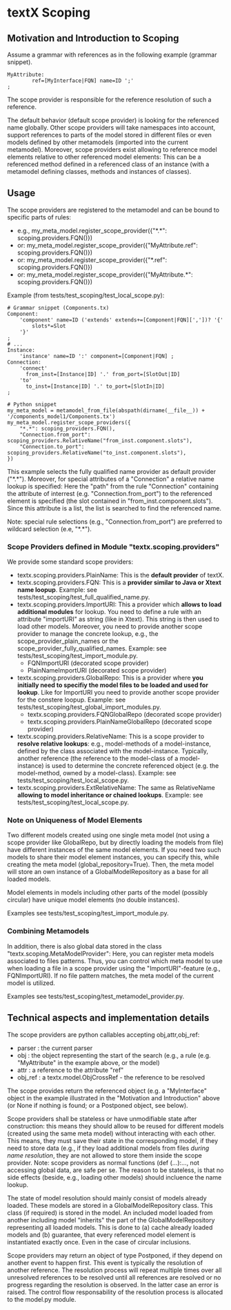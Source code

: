 # textX Scoping

## Motivation and Introduction to Scoping

Assume a grammar with references as in the following example (grammar snippet).

    MyAttribute:
            ref=[MyInterface|FQN] name=ID ';'
    ;

The scope provider is responsible for the reference resolution of such a reference.

The default behavior (default scope provider) is looking for the referenced name globally.
Other scope providers will take namespaces into account, support references to parts of
the model stored in different files or even models defined by other metamodels
(imported into the current metamodel). Moreover, scope providers exist allowing to reference
model elements relative to other referenced model elements: This can be a referenced method
defined in a referenced class of an instance (with a metamodel defining classes, methods
and instances of classes).


## Usage

The scope providers are registered to the metamodel and can be bound to specific parts of rules:

 * e.g., my_meta_model.register_scope_provider({"\*.\*":         scoping.providers.FQN()})
 * or: my_meta_model.register_scope_provider({"MyAttribute.ref": scoping.providers.FQN()})
 * or: my_meta_model.register_scope_provider({"\*.ref":          scoping.providers.FQN()})
 * or: my_meta_model.register_scope_provider({"MyAttribute.*":   scoping.providers.FQN()})

Example (from tests/test_scoping/test_local_scope.py):

    # Grammar snippet (Components.tx)
    Component:
        'component' name=ID ('extends' extends+=[Component|FQN][','])? '{'
            slots*=Slot
        '}'
    ;
    # ...
    Instance:
        'instance' name=ID ':' component=[Component|FQN] ;
    Connection:
        'connect'
          from_inst=[Instance|ID] '.' from_port=[SlotOut|ID]
        'to'
          to_inst=[Instance|ID] '.' to_port=[SlotIn|ID]
    ;

    # Python snippet
    my_meta_model = metamodel_from_file(abspath(dirname(__file__)) + '/components_model1/Components.tx')
    my_meta_model.register_scope_providers({
        "*.*": scoping_providers.FQN(),
        "Connection.from_port": scoping_providers.RelativeName("from_inst.component.slots"),
        "Connection.to_port": scoping_providers.RelativeName("to_inst.component.slots"),
    })


This example selects the fully qualified name provider as default provider ("\*.\*").
Moreover, for special attributes of a "Connection" a relative name lookup is specified: Here the
"path" from the rule "Connection" containing the attribute of interrest (e.g. "Connection.from_port") to
the referenced element is specified (the slot contained in "from_inst.component.slots").
Since this attribute is a list, the list is searched to find the referenced name.

Note: special rule selections (e.g., "Connection.from_port") are preferred to wildcard selection (e.e, "\*.\*").

### Scope Providers defined in Module "textx.scoping.providers"

We provide some standard scope providers:

 * textx.scoping.providers.PlainName: This is the **default provider** of
   textX.
 * textx.scoping.providers.FQN: This is a **provider similar to Java or Xtext
   name loopup**.
   Example: see tests/test_scoping/test_full_qualified_name.py.
 * textx.scoping.providers.ImportURI: This a provider which **allows to load
   additional modules** for lookup.
   You need to define a rule with an attribute "importURI" as string (like in
   Xtext). This string is then used to load other models. Moreover, you need
   to provide another scope provider to manage the concrete lookup, e.g., the
   scope_provider_plain_names or the scope_provider_fully_qualified_names.
   Example: see tests/test_scoping/test_import_module.py.
    - FQNImportURI (decorated scope provider)
    - PlainNameImportURI (decorated scope provider)
 * textx.scoping.providers.GlobalRepo: This is a provider where **you initially
   need to specifiy the model files to be loaded and used for lookup**. Like
   for ImportURI you need to provide another scope provider for the constere
   loopup.
   Example: see tests/test_scoping/test_global_import_modules.py.
    - textx.scoping.providers.FQNGlobalRepo (decorated scope provider)
    - textx.scoping.providers.PlainNameGlobalRepo (decorated scope provider)
 * textx.scoping.providers.RelativeName: This is a scope provider to **resolve
   relative lookups**: e.g., model-methods of a model-instance, defined by the
   class associated with the model-instance. Typically, another reference (the
   reference to the model-class of a model-instance) is used to determine the
   concrete referenced object (e.g. the model-method, owned by a model-class).
   Example: see tests/test_scoping/test_local_scope.py.
 * textx.scoping.providers.ExtRelativeName: The same as RelativeName **allowing
   to model inheritance or chained lookups**.
   Example: see tests/test_scoping/test_local_scope.py.


### Note on Uniqueness of Model Elements

Two different models created using one single meta model (not using a scope
provider like GlobalRepo, but by directly loading the models from file) have
different instances of the same model elements. If you need two such models to
share their model element instances, you can specify this, while creating the
meta model (global_repository=True). Then, the meta model will store an own
instance of a GlobalModelRepository as a base for all loaded models.

Model elements in models including other parts of the model (possibly
circular) have unique model elements (no double instances).

Examples see tests/test_scoping/test_import_module.py.


### Combining Metamodels

In addition, there is also global data stored in the class
"textx.scoping.MetaModelProvider": Here, you can register meta models
associated to files patterns. Thus, you can control which meta model to use
when loading a file in a scope provider using the "ImportURI"-feature (e.g.,
FQNImportURI). If no file pattern matches, the meta model of the current model
is utilized.

Examples see tests/test_scoping/test_metamodel_provider.py.


## Technical aspects and implementation details

The scope providers are python callables accepting obj,attr,obj_ref:

 * parser  : the current parser
 * obj     : the object representing the start of the search (e.g., a rule
             (e.g. "MyAttribute" in the example above, or the model)
 * attr    : a reference to the attribute "ref"
 * obj_ref : a textx.model.ObjCrossRef - the reference to be resolved

The scope provides return the referenced object (e.g. a "MyInterface" object
in the example illustrated in the "Motivation and Introduction" above (or None
if nothing is found; or a Postponed object, see below).

Scope providers shall be stateless or have unmodifiable state after
construction: this means they should allow to be reused for different models
(created using the same meta model) without interacting with each other.
This means, they must save their state in the corresponding model, if they
need to store data (e.g., if they load additional models from files *during
name resolution*, they are not allowed to store them inside the scope
provider. Note: scope providers as normal functions (def <name>(...):..., not
accessing global data, are safe per se. The reason to be stateless, is that
no side effects (beside, e.g., loading other models) should incluence the
name lookup.

The state of model resolution should mainly consist of models already loaded.
These models are stored in a GlobalModelRepository class. This class (if
required) is stored in the model. An included model loaded from another
including model "inherits" the part of the GlobalModelRepository representing
all loaded models. This is done to (a) cache already loaded models and (b)
guarantee, that every referenced model element is instantiated exactly once.
Even in the case of circular inclusions.

Scope providers may return an object of type Postponed, if they depend on
another event to happen first. This event is typically the resolution of
another reference. The resolution process will repeat multiple times over
all unresolved references to be resolved until all references are resolved or
no progress regarding the resolution is observed. In the latter case an error
is raised. The control flow responsability of the resolution process is
allocated to the model.py module.
